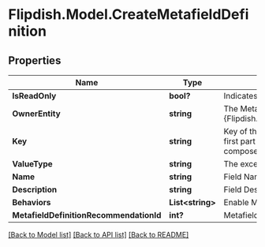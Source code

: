 # Flipdish.Model.CreateMetafieldDefinition
## Properties

Name | Type | Description | Notes
------------ | ------------- | ------------- | -------------
**IsReadOnly** | **bool?** | Indicates if a definition can be edited or not | [optional] 
**OwnerEntity** | **string** | The Metafield will extend the specified {Flipdish.Metafields.PublicModels.V1.MetafieldDefinitionBase.OwnerEntity} | [optional] 
**Key** | **string** | Key of the metafield.  The key must have two parts, separated by a dot. The first part acts as a category, for organizational purposes.  The parts can be composed of lowercase letters, numbers, hyphen and underscore | 
**ValueType** | **string** | The excepted type for the Value field | [optional] 
**Name** | **string** | Field Name | 
**Description** | **string** | Field Description | [optional] 
**Behaviors** | **List&lt;string&gt;** | Enable Metafield Behaviors | [optional] 
**MetafieldDefinitionRecommendationId** | **int?** | Metafield Recommendation Id | [optional] 

[[Back to Model list]](../README.md#documentation-for-models) [[Back to API list]](../README.md#documentation-for-api-endpoints) [[Back to README]](../README.md)

